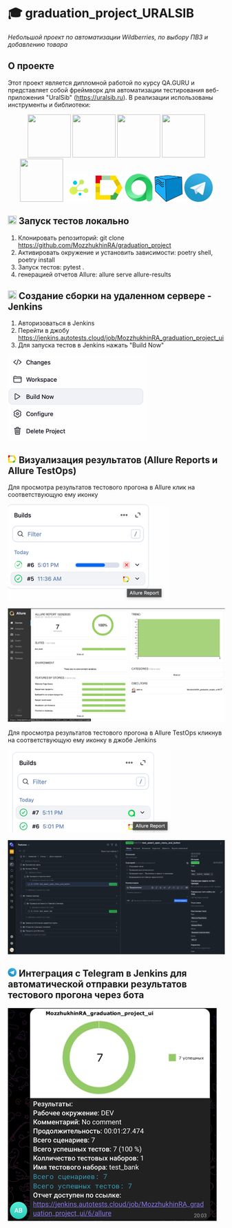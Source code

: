 # 🎓 graduation_project_URALSIB

*Небольшой проект по автоматизации Wildberries, по выбору ПВЗ и добавлению товара*

## О проекте

Этот проект является дипломной работой по курсу QA.GURU и представляет собой фреймворк для автоматизации тестирования веб-приложения "UralSib" (https://uralsib.ru). В реализации использованы инструменты и библиотеки:

<p  align="center">
  
  <img src="https://cdn.jsdelivr.net/gh/devicons/devicon@latest/icons/python/python-original.svg" height="100" width="100"/>
  <img src="https://cdn.jsdelivr.net/gh/devicons/devicon@latest/icons/jenkins/jenkins-original.svg" height="100" width="100"/>
  <img src="https://cdn.jsdelivr.net/gh/devicons/devicon@latest/icons/pytest/pytest-original.svg" height="100" width="100"/>
  <img src="https://cdn.jsdelivr.net/gh/devicons/devicon@latest/icons/github/github-original.svg" height="100" width="100"/>
  <img src="https://cdn.jsdelivr.net/gh/devicons/devicon@latest/icons/selenium/selenium-original.svg" height="100" width="100"/>
  <code><img width="13%" title="Selene" src="data/logo/selene.png" alt="selene"/></code>
  <code><img width="13%" title="Allure Report" src="data/logo/allure_report.png" alt="allure"></code>
  <code><img width="13%" title="Allure Report" src="data/logo/allure_testops.png" alt="alluretest"></code>
  <code><img width="13%" title="Allure Report" src="data/logo/selenoid.png" alt="selenoid"></code>
  <code><img width="13%" title="Allure Report" src="data/logo/tg.png" alt="tg"></code>
</p>

## <img src="https://cdn.jsdelivr.net/gh/devicons/devicon@latest/icons/python/python-original.svg" height="20" width="20"> Запуск тестов локально

1) Клонировать репозиторий: git clone https://github.com/MozzhukhinRA/graduation_project
2) Активировать окружение и установить зависимости: poetry shell, poetry install
3) Запуск тестов: pytest .
4) генерацией отчетов Allure: allure serve allure-results

##   <img src="https://cdn.jsdelivr.net/gh/devicons/devicon@latest/icons/jenkins/jenkins-original.svg" height="20" width="20"/> Создание сборки на удаленном сервере - Jenkins

1) Авторизоваться в Jenkins
2) Перейти в джобу https://jenkins.autotests.cloud/job/MozzhukhinRA_graduation_project_ui
3) Для запуска тестов в Jenkins нажать "Build Now"

<p><img title="jenkins_build" src="data/logo/jen1.png"></p>

## <img width="4%" title="allure" src="data/logo/allure_report.png"> Визуализация результатов (Allure Reports и Allure TestOps)

Для просмотра результатов тестового прогона в Allure клик на соответствующую ему иконку

<p><img title="allure" src="data/logo/img.png"></p>
<p><img title="allure" src="data/logo/img_allure.png"></p>



Для просмотра результатов тестового прогона в Allure TestOps кликнув на соответствующую ему иконку в джобе Jenkins

<p><img title="allure_testops" src="data/logo/job_testops.png"></p>
<p><img title="allure_testops" src="data/logo/img_testops.png"></p>


## <img width="4%" title="tg" src="data/logo/tg.png"> Интеграция с Telegram в Jenkins для автоматической отправки результатов тестового прогона через бота

<p><img title="telegram" src="data/logo/report_tg.png"></p>